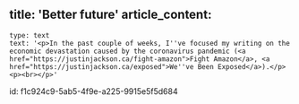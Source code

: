 title: 'Better future'
article_content:
  -
    type: text
    text: '<p>In the past couple of weeks, I''ve focused my writing on the economic devastation caused by the coronavirus pandemic (<a href="https://justinjackson.ca/fight-amazon">Fight Amazon</a>, <a href="https://justinjackson.ca/exposed">We''ve Been Exposed</a>).</p><p><br></p>'
id: f1c924c9-5ab5-4f9e-a225-9915e5f5d684
